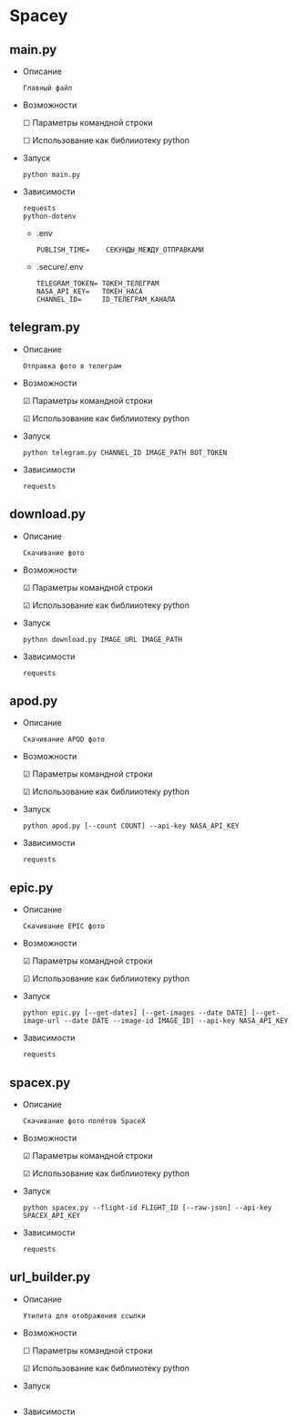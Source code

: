 # Spacey

## main.py
- Описание
    ```
    Главный файл
    ```
- Возможности

    &#9744; Параметры командной строки

    &#9744; Использование как библииотеку python
- Запуск
    ```
    python main.py
    ```
- Зависимости
    ```
    requests
    python-dotenv
    ```
    - .env
        ```
        PUBLISH_TIME=    СЕКУНДЫ_МЕЖДУ_ОТПРАВКАМИ
        ```
    - .secure/.env
        ```
        TELEGRAM_TOKEN= ТОКЕН_ТЕЛЕГРАМ
        NASA_API_KEY=   ТОКЕН_НАСА
        CHANNEL_ID=     ID_ТЕЛЕГРАМ_КАНАЛА
        ```
## telegram.py
- Описание
    ```
    Отправка фото в телеграм
    ```
- Возможности

    &#9745; Параметры командной строки

    &#9745; Использование как библииотеку python
- Запуск
    ```
    python telegram.py CHANNEL_ID IMAGE_PATH BOT_TOKEN
    ```
- Зависимости
    ```
    requests
    ```
## download.py
- Описание
    ```
    Скачивание фото
    ```
- Возможности

    &#9745; Параметры командной строки

    &#9745; Использование как библииотеку python
- Запуск
    ```
    python download.py IMAGE_URL IMAGE_PATH
    ```
- Зависимости
    ```
    requests
    ```
## apod.py
- Описание
    ```
    Скачивание APOD фото
    ```
- Возможности

    &#9745; Параметры командной строки

    &#9745; Использование как библииотеку python
- Запуск
    ```
    python apod.py [--count COUNT] --api-key NASA_API_KEY
    ```
- Зависимости
    ```
    requests
    ```
## epic.py
- Описание
    ```
    Скачивание EPIC фото
    ```
- Возможности

    &#9745; Параметры командной строки

    &#9745; Использование как библииотеку python
- Запуск
    ```
    python epic.py [--get-dates] [--get-images --date DATE] [--get-image-url --date DATE --image-id IMAGE_ID] --api-key NASA_API_KEY
    ```
- Зависимости
    ```
    requests
    ```
## spacex.py
- Описание
    ```
    Скачивание фото полётов SpaceX
    ```
- Возможности

    &#9745; Параметры командной строки

    &#9745; Использование как библииотеку python
- Запуск
    ```
    python spacex.py --flight-id FLIGHT_ID [--raw-json] --api-key SPACEX_API_KEY
    ```
- Зависимости
    ```
    requests
    ```
## url_builder.py
- Описание
    ```
    Утилита для отображения ссылки
    ```
- Возможности

    &#9744; Параметры командной строки

    &#9745; Использование как библииотеку python
- Запуск
    ```
    ```
- Зависимости
    ```
    ```